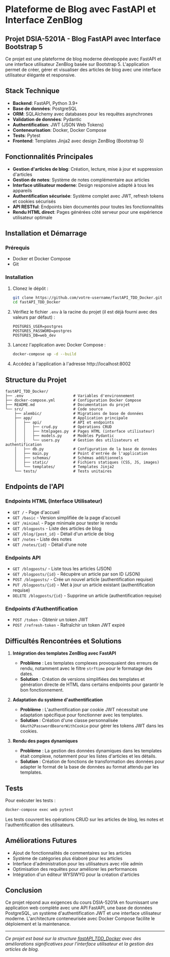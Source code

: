 # Plateforme de Blog avec FastAPI et Interface ZenBlog

## Projet DSIA-5201A - Blog FastAPI avec Interface Bootstrap 5

Ce projet est une plateforme de blog moderne développée avec FastAPI et une interface utilisateur ZenBlog basée sur Bootstrap 5. L'application permet de créer, gérer et visualiser des articles de blog avec une interface utilisateur élégante et responsive.

## Stack Technique

- **Backend**: FastAPI, Python 3.9+
- **Base de données**: PostgreSQL
- **ORM**: SQLAlchemy avec databases pour les requêtes asynchrones
- **Validation de données**: Pydantic
- **Authentification**: JWT (JSON Web Tokens)
- **Conteneurisation**: Docker, Docker Compose
- **Tests**: Pytest
- **Frontend**: Templates Jinja2 avec design ZenBlog (Bootstrap 5)

## Fonctionnalités Principales

- **Gestion d'articles de blog**: Création, lecture, mise à jour et suppression d'articles
- **Gestion de notes**: Système de notes complémentaire aux articles
- **Interface utilisateur moderne**: Design responsive adapté à tous les appareils
- **Authentification sécurisée**: Système complet avec JWT, refresh tokens et cookies sécurisés
- **API RESTful**: Endpoints bien documentés pour toutes les fonctionnalités
- **Rendu HTML direct**: Pages générées côté serveur pour une expérience utilisateur optimale

## Installation et Démarrage

### Prérequis

- Docker et Docker Compose
- Git

### Installation

1. Clonez le dépôt :
   ```bash
   git clone https://github.com/votre-username/fastAPI_TDD_Docker.git
   cd fastAPI_TDD_Docker
   ```

2. Vérifiez le fichier `.env` à la racine du projet (il est déjà fourni avec des valeurs par défaut) :
   ```
   POSTGRES_USER=postgres
   POSTGRES_PASSWORD=postgres
   POSTGRES_DB=web_dev
   ```

3. Lancez l'application avec Docker Compose :
   ```bash
   docker-compose up -d --build
   ```

4. Accédez à l'application à l'adresse http://localhost:8002

## Structure du Projet

```
fastAPI_TDD_Docker/
├── .env                      # Variables d'environnement
├── docker-compose.yml        # Configuration Docker Compose
├── README.md                 # Documentation du projet
└── src/                      # Code source
    ├── alembic/              # Migrations de base de données
    ├── app/                  # Application principale
    │   ├── api/              # API et endpoints
    │   │   ├── crud.py       # Opérations CRUD
    │   │   ├── htmlpages.py  # Pages HTML (interface utilisateur)
    │   │   ├── models.py     # Modèles Pydantic
    │   │   └── users.py      # Gestion des utilisateurs et authentification
    │   ├── db.py             # Configuration de la base de données
    │   ├── main.py           # Point d'entrée de l'application
    │   ├── schemas/          # Schémas additionnels
    │   ├── static/           # Fichiers statiques (CSS, JS, images)
    │   └── templates/        # Templates Jinja2
    └── tests/                # Tests unitaires
```

## Endpoints de l'API

### Endpoints HTML (Interface Utilisateur)

- `GET /` - Page d'accueil
- `GET /basic` - Version simplifiée de la page d'accueil
- `GET /minimal` - Page minimale pour tester le rendu
- `GET /blogposts` - Liste des articles de blog
- `GET /blog/{post_id}` - Détail d'un article de blog
- `GET /notes` - Liste des notes
- `GET /notes/{id}` - Détail d'une note

### Endpoints API

- `GET /blogposts/` - Liste tous les articles (JSON)
- `GET /blogposts/{id}` - Récupère un article par son ID (JSON)
- `POST /blogposts/` - Crée un nouvel article (authentification requise)
- `PUT /blogposts/{id}` - Met à jour un article existant (authentification requise)
- `DELETE /blogposts/{id}` - Supprime un article (authentification requise)

### Endpoints d'Authentification

- `POST /token` - Obtenir un token JWT
- `POST /refresh-token` - Rafraîchir un token JWT expiré

## Difficultés Rencontrées et Solutions

1. **Intégration des templates ZenBlog avec FastAPI**
   - **Problème** : Les templates complexes provoquaient des erreurs de rendu, notamment avec le filtre `strftime` pour le formatage des dates.
   - **Solution** : Création de versions simplifiées des templates et génération directe de HTML dans certains endpoints pour garantir le bon fonctionnement.

2. **Adaptation du système d'authentification**
   - **Problème** : L'authentification par cookie JWT nécessitait une adaptation spécifique pour fonctionner avec les templates.
   - **Solution** : Création d'une classe personnalisée `OAuth2PasswordBearerWithCookie` pour gérer les tokens JWT dans les cookies.

3. **Rendu des pages dynamiques**
   - **Problème** : La gestion des données dynamiques dans les templates était complexe, notamment pour les listes d'articles et les détails.
   - **Solution** : Création de fonctions de transformation des données pour adapter le format de la base de données au format attendu par les templates.

## Tests

Pour exécuter les tests :

```bash
docker-compose exec web pytest
```

Les tests couvrent les opérations CRUD sur les articles de blog, les notes et l'authentification des utilisateurs.

## Améliorations Futures

- Ajout de fonctionnalités de commentaires sur les articles
- Système de catégories plus élaboré pour les articles
- Interface d'administration pour les utilisateurs avec rôle admin
- Optimisation des requêtes pour améliorer les performances
- Intégration d'un éditeur WYSIWYG pour la création d'articles

## Conclusion

Ce projet répond aux exigences du cours DSIA-5201A en fournissant une application web complète avec une API FastAPI, une base de données PostgreSQL, un système d'authentification JWT et une interface utilisateur moderne. L'architecture conteneurisée avec Docker Compose facilite le déploiement et la maintenance.

---

*Ce projet est basé sur la structure [fastAPI_TDD_Docker](https://github.com/bsenftner/fastAPI_TDD_Docker) avec des améliorations significatives pour l'interface utilisateur et la gestion des articles de blog.*
